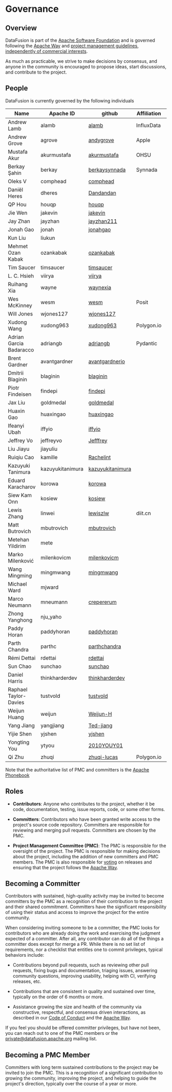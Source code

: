 <!---
  Licensed to the Apache Software Foundation (ASF) under one
  or more contributor license agreements.  See the NOTICE file
  distributed with this work for additional information
  regarding copyright ownership.  The ASF licenses this file
  to you under the Apache License, Version 2.0 (the
  "License"); you may not use this file except in compliance
  with the License.  You may obtain a copy of the License at

    http://www.apache.org/licenses/LICENSE-2.0

  Unless required by applicable law or agreed to in writing,
  software distributed under the License is distributed on an
  "AS IS" BASIS, WITHOUT WARRANTIES OR CONDITIONS OF ANY
  KIND, either express or implied.  See the License for the
  specific language governing permissions and limitations
  under the License.
-->

# Governance

## Overview

DataFusion is part of the [Apache Software Foundation] and is governed following
the [Apache Way] and [project management guidelines], [independently of
commercial interests].

[apache software foundation]: https://www.apache.org/
[apache way]: https://www.apache.org/theapacheway/
[project management guidelines]: https://www.apache.org/foundation/how-it-works.html#management
[independently of commercial interests]: https://community.apache.org/projectIndependence.html

As much as practicable, we strive to make decisions by consensus, and anyone in
the community is encouraged to propose ideas, start discussions, and contribute
to the project.

## People

DataFusion is currently governed by the following individuals

<!--

The following table can be updated by running the following script:

docs/scripts/update_committer_list.py

Notes:

* The github and Affiliation columns are not auto updated as there is no public source for this
  information. In order to provide this date, the table must be manually edited.

-->

<!-- Begin Auto-Generated Committer List -->

| Name                    | Apache ID        | github                                                  | Affiliation | Role      |
| ----------------------- | ---------------- | ------------------------------------------------------- | ----------- | --------- |
| Andrew Lamb             | alamb            | [alamb](https://github.com/alamb)                       | InfluxData  | PMC Chair |
| Andrew Grove            | agrove           | [andygrove](https://github.com/andygrove)               | Apple       | PMC       |
| Mustafa Akur            | akurmustafa      | [akurmustafa](https://github.com/akurmustafa)           | OHSU        | PMC       |
| Berkay Şahin            | berkay           | [berkaysynnada](https://github.com/berkaysynnada)       |     Synnada        | PMC       |
| Oleks V                 | comphead         | [comphead](https://github.com/comphead)                 |             | PMC       |
| Daniël Heres            | dheres           | [Dandandan](https://github.com/Dandandan)               |             | PMC       |
| QP Hou                  | houqp            | [houqp](https://github.com/houqp)                       |             | PMC       |
| Jie Wen                 | jakevin          | [jakevin](https://github.com/jakevin)                   |             | PMC       |
| Jay Zhan                | jayzhan          | [jayzhan211](https://github.com/jayzhan211)             |             | PMC       |
| Jonah Gao               | jonah            | [jonahgao](https://github.com/jonahgao)                 |             | PMC       |
| Kun Liu                 | liukun           |                                                         |             | PMC       |
| Mehmet Ozan Kabak       | ozankabak        | [ozankabak](https://github.com/ozankabak)               |             | PMC       |
| Tim Saucer              | timsaucer        | [timsaucer](https://github.com/timsaucer)               |             | PMC       |
| L. C. Hsieh             | viirya           | [viirya](https://github.com/viirya)                     |             | PMC       |
| Ruihang Xia             | wayne            | [waynexia](https://github.com/waynexia)                 |             | PMC       |
| Wes McKinney            | wesm             | [wesm](https://github.com/wesm)                         | Posit       | PMC       |
| Will Jones              | wjones127        | [wjones127](https://github.com/wjones127)               |             | PMC       |
| Xudong Wang             | xudong963        | [xudong963](https://github.com/xudong963)               | Polygon.io  | PMC       |
| Adrian Garcia Badaracco | adriangb         | [adriangb](https://github.com/adriangb)                 | Pydantic    | Committer |
| Brent Gardner           | avantgardner     | [avantgardnerio](https://github.com/avantgardnerio)     |             | Committer |
| Dmitrii Blaginin        | blaginin         | [blaginin](https://github.com/blaginin)                 |             | Committer |
| Piotr Findeisen         | findepi          | [findepi](https://github.com/findepi)                   |             | Committer |
| Jax Liu                 | goldmedal        | [goldmedal](https://github.com/goldmedal)               |             | Committer |
| Huaxin Gao              | huaxingao        | [huaxingao](https://github.com/huaxingao)               |             | Committer |
| Ifeanyi Ubah            | iffyio           | [iffyio](https://github.com/iffyio)                     |             | Committer |
| Jeffrey Vo              | jeffreyvo        | [Jefffrey](https://github.com/Jefffrey)                 |             | Committer |
| Liu Jiayu               | jiayuliu         |                                                         |             | Committer |
| Ruiqiu Cao              | kamille          | [Rachelint](https://github.com/Rachelint)               |             | Committer |
| Kazuyuki Tanimura       | kazuyukitanimura | [kazuyukitanimura](https://github.com/kazuyukitanimura) |             | Committer |
| Eduard Karacharov       | korowa           | [korowa](https://github.com/korowa)                     |             | Committer |
| Siew Kam Onn            | kosiew           | [kosiew](https://github.com/kosiew)                     |             | Committer |
| Lewis Zhang             | linwei           | [lewiszlw](https://github.com/lewiszlw)                 | diit.cn     | Committer |
| Matt Butrovich          | mbutrovich       | [mbutrovich](https://github.com/mbutrovich)             |             | Committer |
| Metehan Yildirim        | mete             |                                                         |             | Committer |
| Marko Milenković        | milenkovicm      | [milenkovicm](https://github.com/milenkovicm)           |             | Committer |
| Wang Mingming           | mingmwang        | [mingmwang](https://github.com/mingmwang)               |             | Committer |
| Michael Ward            | mjward           |                                                         |             | Committer |
| Marco Neumann           | mneumann         | [crepererum](https://github.com/crepererum)             |             | Committer |
| Zhong Yanghong          | nju_yaho         |                                                         |             | Committer |
| Paddy Horan             | paddyhoran       | [paddyhoran](https://github.com/paddyhoran)             |             | Committer |
| Parth Chandra           | parthc           | [parthchandra](https://github.com/parthchandra)         |             | Committer |
| Rémi Dettai             | rdettai          | [rdettai](https://github.com/rdettai)                   |             | Committer |
| Sun Chao                | sunchao          | [sunchao](https://github.com/sunchao)                   |             | Committer |
| Daniel Harris           | thinkharderdev   | [thinkharderdev](https://github.com/thinkharderdev)     |             | Committer |
| Raphael Taylor-Davies   | tustvold         | [tustvold](https://github.com/tustvold)                 |             | Committer |
| Weijun Huang            | weijun           | [Weijun-H](https://github.com/Weijun-H)                 |             | Committer |
| Yang Jiang              | yangjiang        | [Ted-jiang](https://github.com/Ted-jiang)               |             | Committer |
| Yijie Shen              | yjshen           | [yjshen](https://github.com/yjshen)                     |             | Committer |
| Yongting You            | ytyou            | [2010YOUY01](https://github.com/2010YOUY01)             |             | Committer |
| Qi Zhu                  | zhuqi            | [zhuqi-lucas](https://github.com/zhuqi-lucas)           | Polygon.io  | Committer |

<!-- End Auto-Generated Committer List -->

Note that the authoritative list of PMC and committers is the [Apache Phonebook]

[apache phonebook]: https://projects.apache.org/committee.html?datafusion

## Roles

- **Contributors**: Anyone who contributes to the project, whether it be code,
  documentation, testing, issue reports, code, or some other forms.

- **Committers**: Contributors who have been granted write access to the  
  project's source code repository. Committers are responsible for reviewing and
  merging pull requests. Committers are chosen by the PMC.

- **Project Management Committee (PMC)**: The PMC is responsible for the
  oversight of the project. The PMC is responsible for making decisions about the
  project, including the addition of new committers and PMC members. The PMC is
  also responsible for [voting] on releases and ensuring that the project follows
  the [Apache Way].

[voting]: https://www.apache.org/foundation/voting.html

## Becoming a Committer

Contributors with sustained, high-quality activity may be invited to become
committers by the PMC as a recognition of their contribution to the project and
their shared commitment. Committers have the significant responsibility of using
their status and access to improve the project for the entire community.

When considering inviting someone to be a committer, the PMC looks for
contributors who are already doing the work and exercising the judgment expected
of a committer. After all, any contributor can do all of the things a committer
does except for merge a PR. While there is no set list of requirements, nor a
checklist that entitles one to commit privileges, typical behaviors include:

- Contributions beyond pull requests, such as reviewing other pull requests,
  fixing bugs and documentation, triaging issues, answering community questions,
  improving usability, helping with CI, verifying releases, etc.

- Contributions that are consistent in quality and sustained
  over time, typically on the order of 6 months or more.

- Assistance growing the size and health of the community via constructive,
  respectful, and consensus driven interactions, as described in our [Code of
  Conduct] and the [Apache Way].

If you feel you should be offered committer privileges, but have not been, you
can reach out to one of the PMC members or the private@datafusion.apache.org mailing
list.

[code of conduct]: https://www.apache.org/foundation/policies/conduct.html

## Becoming a PMC Member

Committers with long term sustained contributions to the project may be invited
to join the PMC. This is a recognition of a significant contribution to growing
the community, improving the project, and helping to guide the project's
direction, typically over the course of a year or more.
